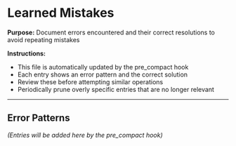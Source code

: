 # Learned Mistakes

**Purpose:** Document errors encountered and their correct resolutions to avoid repeating mistakes

**Instructions:**
- This file is automatically updated by the pre_compact hook
- Each entry shows an error pattern and the correct solution
- Review these before attempting similar operations
- Periodically prune overly specific entries that are no longer relevant

---

## Error Patterns

*(Entries will be added here by the pre_compact hook)*